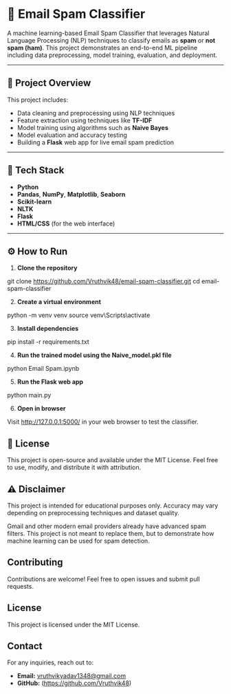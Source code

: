 # 📧 Email Spam Classifier

A machine learning-based Email Spam Classifier that leverages Natural Language Processing (NLP) techniques to classify emails as **spam** or **not spam (ham)**. This project demonstrates an end-to-end ML pipeline including data preprocessing, model training, evaluation, and deployment.

---

## 🧠 Project Overview

This project includes:

- Data cleaning and preprocessing using NLP techniques  
- Feature extraction using techniques like **TF-IDF**  
- Model training using algorithms such as **Naive Bayes**  
- Model evaluation and accuracy testing  
- Building a **Flask** web app for live email spam prediction  

---

## 🚀 Tech Stack

- **Python**  
- **Pandas**, **NumPy**, **Matplotlib**, **Seaborn**  
- **Scikit-learn**  
- **NLTK**  
- **Flask**  
- **HTML/CSS** (for the web interface)

---

## ⚙️ How to Run

1. **Clone the repository**

git clone https://github.com/Vruthvik48/email-spam-classifier.git
cd email-spam-classifier

2. **Create a virtual environment**

python -m venv venv
source venv\Scripts\activate

3. **Install dependencies**

pip install -r requirements.txt

4. **Run the trained model using the Naive_model.pkl file**

python Email Spam.ipynb

5. **Run the Flask web app**

python main.py

6. **Open in browser**

Visit http://127.0.0.1:5000/ in your web browser to test the classifier.

## 📄 License
This project is open-source and available under the MIT License.
Feel free to use, modify, and distribute it with attribution.

## ⚠️ Disclaimer
This project is intended for educational purposes only.
Accuracy may vary depending on preprocessing techniques and dataset quality.

Gmail and other modern email providers already have advanced spam filters.
This project is not meant to replace them, but to demonstrate how machine learning can be used for spam detection.

## Contributing
Contributions are welcome! Feel free to open issues and submit pull requests.

## License
This project is licensed under the MIT License.

## Contact
For any inquiries, reach out to:
- **Email:** vruthvikyadav1348@gmail.com
- **GitHub:** (https://github.com/Vruthvik48)

